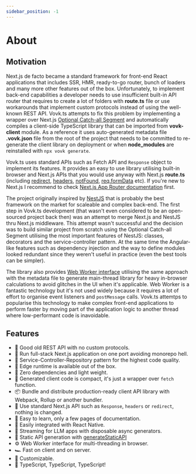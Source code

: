 ```yaml
---
sidebar_position: -1
---
```


# About

## Motivation

Next.js de facto became a standard framework for front-end React applications that includes SSR, HMR, ready-to-go router, bunch of loaders and many more other features out of the box. Unfortunately, to implement back-end capabilities a developer needs to use insufficient built-in API router that requires to create a lot of folders with **route.ts** file or use workarounds that implement custom protocols instead of using the well-known REST API. Vovk.ts attempts to fix this problem by implementing a wrapper over Next.js [Optional Catch-all Segment](https://nextjs.org/docs/pages/building-your-application/routing/dynamic-routes#optional-catch-all-segments) and automatically compiles a client-side TypeScript library that can be imported from **vovk-client** module. As a reference it uses auto-generated metadata file **.vovk.json** file from the root of the project that needs to be committed to re-generate the client library on deployment or when **node_modules** are reinstalled with `npx vovk generate`.

Vovk.ts uses standard APIs such as Fetch API and `Response` object to implement its features. It provides an easy to use library utilising built-in browser and Next.js APIs that you would use anyway with Next.js **route.ts** (including [redirect](https://nextjs.org/docs/app/building-your-application/routing/redirecting), [headers](https://nextjs.org/docs/app/api-reference/functions/headers#headers), [notFound](https://nextjs.org/docs/app/api-reference/functions/not-found#notfound), [req.formData](https://nextjs.org/docs/app/building-your-application/routing/route-handlers#request-body-formdata) etc). If you're new to Next.js I recommend to check [Next.js App Router documentation](https://nextjs.org/docs/app/building-your-application/routing) first.

The project originally inspired by [NestJS](https://nestjs.com/) that is probably the best framework on the market for scaleable and complex back-end. The first step in Vovk.ts development (that wasn't even considered to be an open-sourced project back then) was an attempt to merge Next.js and NestJS thru Next.js middleware. This attempt wasn't successful and the decision was to build similar project from scratch using the Optional Catch-all Segment utilising the most important features of NestJS: classes, decorators and the service-controller pattern. At the same time the Angular-like features such as dependency injection and the way to define modules looked redundant since they weren't useful in practice (even the best tools can be simpler). 

The library also provides [Web Worker interface](./worker) utilising the same approach with the metadata file to generate main-thread library for heavy in-browser calculations to avoid glitches in the UI when it's applicable. Web Worker is a fantastic technology but it's not used widely because it requires a lot of effort to organise event listeners and `postMessage` calls. Vovk.ts attemtps to popularise this technology to make complex front-end applications to perform faster by moving part of the application logic to another thread where low-performant code is inavoidable.

## Features

- 👵 Good old REST API with no custom protocols.
- 🚢 Run full-stack Next.js application on one port avoiding monorepo hell.
- 🧐 Service-Controller-Repository pattern for the highest code quality.
- 🚄 Edge runtime is available out of the box.
- 🌿 Zero dependencies and light weight.
- 🤏 Generated client code is compact, it's just a wrapper over `fetch` function.
- 📦 Bundle and distribute production-ready client API library with Webpack, Rollup or another bundler.
- 🤝 Use standard Next.js API such as `Response`, `headers` or `redirect`, nothing is changed.
- 🧠 Easy to learn, only a few pages of documentation.
- 📱 Easily integrated with React Native.
- 🤖 Streaming for LLM apps with disposable async generators.
- 📄 Static API generation with [generateStaticAPI](./api#generatestaticapi)
- ⚙️ Web Worker interface for multi-threading in browser.
- 🏎️ Fast on client and on server.
- 🔧 Customizable.
- 🥰 TypeScript, TypeScript, TypeScript!